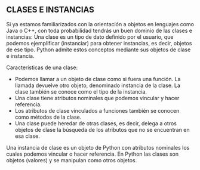 ## CLASES E INSTANCIAS

Si ya estamos familiarizados con la orientación a objetos en lenguajes como Java o C++, con toda probabilidad tendrás un buen dominio de las clases e instancias:
Una clase es un tipo de dato definido por el usuario, que podemos ejemplificar (instanciar) para obtener instancias, es decir, objetos de ese tipo. Python admite estos conceptos mediante sus objetos de clase e instancia.

Características de una clase:

* Podemos llamar a un objeto de clase como si fuera una función. La llamada devuelve otro objeto, denominado instancia de la clase. La clase también se conoce como el tipo de la instancia.
* Una clase tiene atributos nominales que podemos vincular y hacer referencia.
* Los atributos de clase vinculados a funciones también se conocen como métodos de la clase.
* Una clase puede heredar de otras clases, es decir, delega a otros objetos de clase la búsqueda de los atributos que no se encuentran en esa clase.

Una instancia de clase es un objeto de Python con atributos nominales los cuales podemos vincular o hacer referencia. En Python las clases son objetos (valores) y se manipulan como otros objetos.